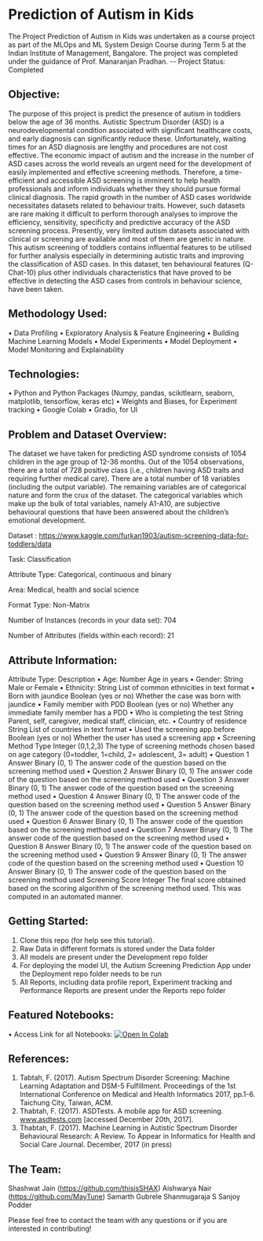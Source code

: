 # Prediction of Autism in Kids

The Project Prediction of Autism in Kids was undertaken as a course project as part of the MLOps and ML System Design Course during Term 5 at the Indian Institute of Management, Bangalore. The project was completed under the guidance of  Prof. Manaranjan Pradhan.
-- Project Status: Completed

## Objective:
The purpose of this project is predict the presence of autism in toddlers below the age of 36 months. 
Autistic Spectrum Disorder (ASD) is a neurodevelopmental condition associated with significant healthcare costs, and early diagnosis can significantly reduce these. Unfortunately, waiting times for an ASD diagnosis are lengthy and procedures are not cost effective. The economic impact of autism and the increase in the number of ASD cases across the world reveals an urgent need for the development of easily implemented and effective screening methods. Therefore, a time-efficient and accessible ASD screening is imminent to help health professionals and inform individuals whether they should pursue formal clinical diagnosis. 
The rapid growth in the number of ASD cases worldwide necessitates datasets related to behaviour traits. However, such datasets are rare making it difficult to perform thorough analyses to improve the efficiency, sensitivity, specificity and predictive accuracy of the ASD screening process. Presently, very limited autism datasets associated with clinical or screening are available and most of them are genetic in nature. This autism screening of toddlers contains influential features to be utilised for further analysis especially in determining autistic traits and improving the classification of ASD cases. In this dataset, ten behavioural features (Q-Chat-10) plus other individuals characteristics that have proved to be effective in detecting the ASD cases from controls in behaviour science, have been taken.

## Methodology Used:
•	Data Profiling
•	Exploratory Analysis & Feature Engineering
•	Building Machine Learning Models
•	Model Experiments 
•	Model Deployment
•	Model Monitoring and Explainability 

## Technologies:
•	Python and Python Packages (Numpy, pandas, scikitlearn, seaborn, matplotlib, tensorflow, keras etc)
•	Weights and Biases, for Experiment tracking
•	Google Colab
•	Gradio, for UI

## Problem and Dataset Overview:
The dataset we have taken for predicting ASD syndrome consists of 1054 children in the age group of 12-36 months. Out of the 1054 observations, there are a total of 728 positive class (i.e., children having ASD traits and requiring further medical care). There are a total number of 18 variables (including the output variable). The remaining variables are of categorical nature and form the crux of the dataset. The categorical variables which make up the bulk of total variables, namely A1-A10, are subjective behavioural questions that have been answered about the children’s emotional development.

Dataset : https://www.kaggle.com/furkan1903/autism-screening-data-for-toddlers/data

Task: Classification

Attribute Type: Categorical, continuous and binary

Area: Medical, health and social science

Format Type: Non-Matrix

Number of Instances (records in your data set): 704

Number of Attributes (fields within each record): 21


## Attribute Information:
Attribute Type: Description
• Age: Number Age in years
• Gender: String Male or Female
• Ethnicity: String List of common ethnicities in text format
• Born with jaundice Boolean (yes or no) Whether the case was born with jaundice
• Family member with PDD Boolean (yes or no) Whether any immediate family member has a PDD
• Who is completing the test String Parent, self, caregiver, medical staff, clinician, etc.
• Country of residence String List of countries in text format
• Used the screening app before Boolean (yes or no) Whether the user has used a screening app
• Screening Method Type Integer (0,1,2,3) The type of screening methods chosen based on age category (0=toddler, 1=child, 2= adolescent, 3= adult)
• Question 1 Answer Binary (0, 1) The answer code of the question based on the screening method used
• Question 2 Answer Binary (0, 1) The answer code of the question based on the screening method used
• Question 3 Answer Binary (0, 1) The answer code of the question based on the screening method used
• Question 4 Answer Binary (0, 1) The answer code of the question based on the screening method used
• Question 5 Answer Binary (0, 1) The answer code of the question based on the screening method used 
• Question 6 Answer Binary (0, 1) The answer code of the question based on the screening method used
• Question 7 Answer Binary (0, 1) The answer code of the question based on the screening method used
• Question 8 Answer Binary (0, 1) The answer code of the question based on the screening method used
• Question 9 Answer Binary (0, 1) The answer code of the question based on the screening method used
• Question 10 Answer Binary (0, 1) The answer code of the question based on the screening method used
Screening Score Integer The final score obtained based on the scoring algorithm of the screening method used. This was computed in an automated manner.

## Getting Started:
1.	Clone this repo (for help see this tutorial).
2.	Raw Data in different formats is stored under the Data folder 
3.	All models are present under the Development repo folder 
4.	For deploying the model UI, the Autism Screening Prediction App under the Deployment repo folder needs to be run
5.	All Reports, including data profile report, Experiment tracking and Performance Reports are present under the Reports repo folder

## Featured Notebooks:
•	Access Link for all Notebooks:  [![Open In Colab](https://colab.research.google.com/assets/colab-badge.svg)](https://colab.research.google.com/github/thisisSHAX/ML_Ops_Project-/)

## References:
1. Tabtah, F. (2017). Autism Spectrum Disorder Screening: Machine Learning Adaptation and DSM-5 Fulfillment. Proceedings of the 1st International Conference on Medical and Health Informatics 2017, pp.1-6. Taichung City, Taiwan, ACM.
2. Thabtah, F. (2017). ASDTests. A mobile app for ASD screening. www.asdtests.com [accessed December 20th, 2017].
3. Thabtah, F. (2017). Machine Learning in Autistic Spectrum Disorder Behavioural Research: A Review. To Appear in Informatics for Health and Social Care Journal. December, 2017 (in press)

## The Team:
Shashwat Jain (https://github.com/thisisSHAX)
Aishwarya Nair (https://github.com/MayTune)
Samarth Gubrele
Shanmugaraja S
Sanjoy Podder

Please feel free to contact the team with any questions or if you are interested in contributing!
